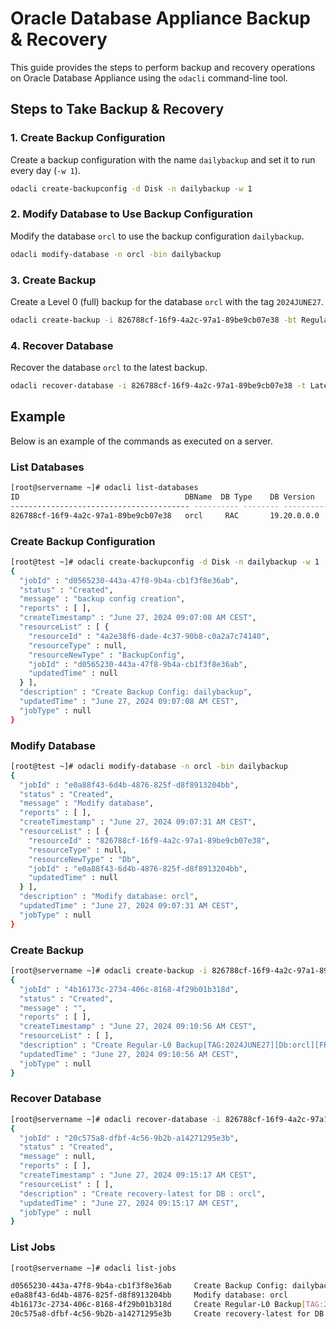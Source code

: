 # Oracle Database Appliance Backup & Recovery

This guide provides the steps to perform backup and recovery operations on Oracle Database Appliance using the `odacli` command-line tool.

## Steps to Take Backup & Recovery

### 1. Create Backup Configuration

Create a backup configuration with the name `dailybackup` and set it to run every day (`-w 1`).

```bash
odacli create-backupconfig -d Disk -n dailybackup -w 1
```

### 2. Modify Database to Use Backup Configuration

Modify the database `orcl` to use the backup configuration `dailybackup`.

```bash
odacli modify-database -n orcl -bin dailybackup
```

### 3. Create Backup

Create a Level 0 (full) backup for the database `orcl` with the tag `2024JUNE27`.

```bash
odacli create-backup -i 826788cf-16f9-4a2c-97a1-89be9cb07e38 -bt Regular-L0 -t 2024JUNE27
```

### 4. Recover Database

Recover the database `orcl` to the latest backup.

```bash
odacli recover-database -i 826788cf-16f9-4a2c-97a1-89be9cb07e38 -t Latest
```

## Example

Below is an example of the commands as executed on a server.

### List Databases

```bash
[root@servername ~]# odacli list-databases
ID                                     DBName  DB Type    DB Version        CDB    Class  Edition  Shape  Storage  StatusDB       Home ID        
---------------------------------------- ---------- -------- -------------------- ------- -------- -------- -------- -------- --------------------------------------- 
826788cf-16f9-4a2c-97a1-89be9cb07e38   orcl     RAC       19.20.0.0.0      true    OLTP   EE       odb4   ASM      CONFIGURED    8d044fc1-b9b2-4ebe-b6b5-d50217115933
```

### Create Backup Configuration

```bash
[root@test ~]# odacli create-backupconfig -d Disk -n dailybackup -w 1
{
  "jobId" : "d0565230-443a-47f8-9b4a-cb1f3f8e36ab",
  "status" : "Created",
  "message" : "backup config creation",
  "reports" : [ ],
  "createTimestamp" : "June 27, 2024 09:07:08 AM CEST",
  "resourceList" : [ {
    "resourceId" : "4a2e38f6-dade-4c37-90b8-c0a2a7c74140",
    "resourceType" : null,
    "resourceNewType" : "BackupConfig",
    "jobId" : "d0565230-443a-47f8-9b4a-cb1f3f8e36ab",
    "updatedTime" : null
  } ],
  "description" : "Create Backup Config: dailybackup",
  "updatedTime" : "June 27, 2024 09:07:08 AM CEST",
  "jobType" : null
}
```

### Modify Database

```bash
[root@test ~]# odacli modify-database -n orcl -bin dailybackup
{
  "jobId" : "e0a88f43-6d4b-4876-825f-d8f8913204bb",
  "status" : "Created",
  "message" : "Modify database",
  "reports" : [ ],
  "createTimestamp" : "June 27, 2024 09:07:31 AM CEST",
  "resourceList" : [ {
    "resourceId" : "826788cf-16f9-4a2c-97a1-89be9cb07e38",
    "resourceType" : null,
    "resourceNewType" : "Db",
    "jobId" : "e0a88f43-6d4b-4876-825f-d8f8913204bb",
    "updatedTime" : null
  } ],
  "description" : "Modify database: orcl",
  "updatedTime" : "June 27, 2024 09:07:31 AM CEST",
  "jobType" : null
}
```

### Create Backup

```bash
[root@servername ~]# odacli create-backup -i 826788cf-16f9-4a2c-97a1-89be9cb07e38 -bt Regular-L0 -t 2024JUNE27
{
  "jobId" : "4b16173c-2734-406c-8168-4f29b01b318d",
  "status" : "Created",
  "message" : "",
  "reports" : [ ],
  "createTimestamp" : "June 27, 2024 09:10:56 AM CEST",
  "resourceList" : [ ],
  "description" : "Create Regular-L0 Backup[TAG:2024JUNE27][Db:orcl][FRA]",
  "updatedTime" : "June 27, 2024 09:10:56 AM CEST",
  "jobType" : null
}
```

### Recover Database

```bash
[root@servername ~]# odacli recover-database -i 826788cf-16f9-4a2c-97a1-89be9cb07e38 -t Latest
{
  "jobId" : "20c575a8-dfbf-4c56-9b2b-a14271295e3b",
  "status" : "Created",
  "message" : null,
  "reports" : [ ],
  "createTimestamp" : "June 27, 2024 09:15:17 AM CEST",
  "resourceList" : [ ],
  "description" : "Create recovery-latest for DB : orcl",
  "updatedTime" : "June 27, 2024 09:15:17 AM CEST",
  "jobType" : null
}
```

### List Jobs

```bash
[root@servername ~]# odacli list-jobs

d0565230-443a-47f8-9b4a-cb1f3f8e36ab     Create Backup Config: dailybackup                                2024-06-27 09:07:08 CEST           Success
e0a88f43-6d4b-4876-825f-d8f8913204bb     Modify database: orcl                                           2024-06-27 09:07:31 CEST            Success
4b16173c-2734-406c-8168-4f29b01b318d     Create Regular-L0 Backup[TAG:2024JUNE27][Db:orcl][FRA]          2024-06-27 09:10:56 CEST            Success
20c575a8-dfbf-4c56-9b2b-a14271295e3b     Create recovery-latest for DB : orcl                            2024-06-27 09:15:17 CEST            Success
```
